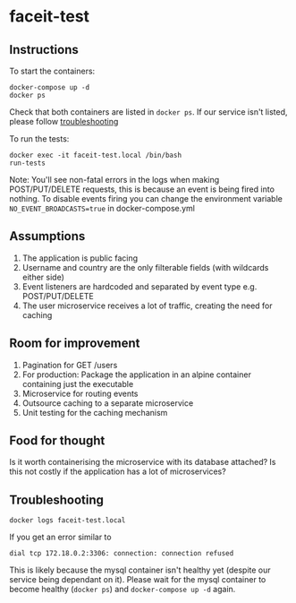 # faceit-test

## Instructions
To start the containers:
```
docker-compose up -d
docker ps
```
Check that both containers are listed in `docker ps`. If our service isn't listed, please follow [troubleshooting](#troubleshooting)

To run the tests:
```
docker exec -it faceit-test.local /bin/bash
run-tests
```

Note: You'll see non-fatal errors in the logs when making POST/PUT/DELETE requests, this is because an event is being fired into nothing.
To disable events firing you can change the environment variable `NO_EVENT_BROADCASTS=true` in docker-compose.yml

## Assumptions
1. The application is public facing
2. Username and country are the only filterable fields (with wildcards either side)
3. Event listeners are hardcoded and separated by event type e.g. POST/PUT/DELETE
4. The user microservice receives a lot of traffic, creating the need for caching

## Room for improvement
1. Pagination for GET /users
2. For production: Package the application in an alpine container containing just the executable
3. Microservice for routing events
4. Outsource caching to a separate microservice
5. Unit testing for the caching mechanism

## Food for thought
Is it worth containerising the microservice with its database attached? Is this not costly if the application has a lot of microservices?

## Troubleshooting
```
docker logs faceit-test.local
```
If you get an error similar to
```
dial tcp 172.18.0.2:3306: connection: connection refused
```
This is likely because the mysql container isn't healthy yet (despite our service being dependant on it). Please wait for the mysql container to become healthy (`docker ps`) and `docker-compose up -d` again.
